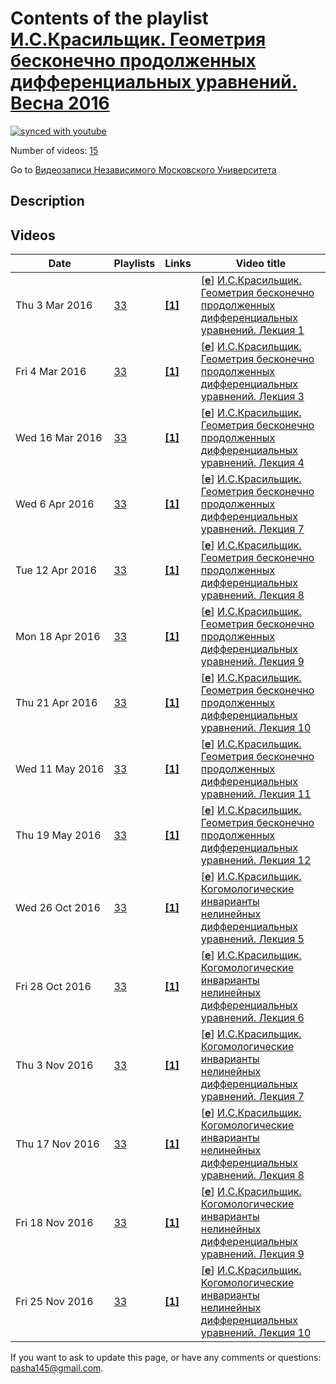 # Contents of the playlist [И.С.Красильщик. Геометрия бесконечно продолженных дифференциальных уравнений. Весна 2016](https://www.youtube.com/playlist?list=PLp9ABVh6_x4Gl_4WNaZM1_NATnAnsXKjT)

[![synced with youtube](https://img.shields.io/github/last-commit/mathphysschool/mathphysschool.github.io/autoupdate1?label=synced%20with%20youtube)](#)

Number of videos: [15](#videos)

Go to [Видеозаписи Независимого Московского Университета](../README.md)

## Description



## Videos

|Date|Playlists|Links|Video title|
|---|---|---|---|
| Thu&nbsp;3&nbsp;Mar&nbsp;2016 | [33](../playlists/33 "И.С.Красильщик. Геометрия бесконечно продолженных дифференциальных уравнений. Весна 2016") | [**[1]**](http://ium.mccme.ru/s16/s16-krasilschik.pdf) | [[**e**](https://studio.youtube.com/video/N0kZnVTRSY4/edit "Edit")] [И.С.Красильщик. Геометрия бесконечно продолженных дифференциальных уравнений. Лекция 1](https://www.youtube.com/watch?v=N0kZnVTRSY4&list=PLp9ABVh6_x4Gl_4WNaZM1_NATnAnsXKjT "Курс НМУ, рекомендованный для 3-5 курса.&#013;17 февраля 2016 г. 17:30, НМУ 303 (Москва, Большой Власьевский пер., 11)&#013;http://ium.mccme.ru/s16/s16-krasilschik.pdf") |
| Fri&nbsp;4&nbsp;Mar&nbsp;2016 | [33](../playlists/33 "И.С.Красильщик. Геометрия бесконечно продолженных дифференциальных уравнений. Весна 2016") | [**[1]**](http://ium.mccme.ru/s16/s16-krasilschik.pdf) | [[**e**](https://studio.youtube.com/video/FAxkUKE3OkM/edit "Edit")] [И.С.Красильщик. Геометрия бесконечно продолженных дифференциальных уравнений. Лекция 3](https://www.youtube.com/watch?v=FAxkUKE3OkM&list=PLp9ABVh6_x4Gl_4WNaZM1_NATnAnsXKjT "По техническим причинам лекция 2 не была записана.&#013;&#013;Курс НМУ, рекомендованный для 3-5 курса.&#013;2 марта 2016 г. 17:30, НМУ 303 (Москва, Большой Власьевский пер., 11)&#013;http://ium.mccme.ru/s16/s16-krasilschik.pdf") |
| Wed&nbsp;16&nbsp;Mar&nbsp;2016 | [33](../playlists/33 "И.С.Красильщик. Геометрия бесконечно продолженных дифференциальных уравнений. Весна 2016") | [**[1]**](http://ium.mccme.ru/s16/s16-krasilschik.pdf) | [[**e**](https://studio.youtube.com/video/mGQtf-JGtu0/edit "Edit")] [И.С.Красильщик. Геометрия бесконечно продолженных дифференциальных уравнений. Лекция 4](https://www.youtube.com/watch?v=mGQtf-JGtu0&list=PLp9ABVh6_x4Gl_4WNaZM1_NATnAnsXKjT "Курс НМУ, рекомендованный для 3-5 курса.&#013;9 марта 2016 г. 17:30, НМУ 303 (Москва, Большой Власьевский пер., 11)&#013;http://ium.mccme.ru/s16/s16-krasilschik.pdf") |
| Wed&nbsp;6&nbsp;Apr&nbsp;2016 | [33](../playlists/33 "И.С.Красильщик. Геометрия бесконечно продолженных дифференциальных уравнений. Весна 2016") | [**[1]**](http://ium.mccme.ru/s16/s16-krasilschik.pdf) | [[**e**](https://studio.youtube.com/video/sCH12sRM1qg/edit "Edit")] [И.С.Красильщик. Геометрия бесконечно продолженных дифференциальных уравнений. Лекция 7](https://www.youtube.com/watch?v=sCH12sRM1qg&list=PLp9ABVh6_x4Gl_4WNaZM1_NATnAnsXKjT "По техническим причинам лекции 5 и 6 недоступны, но мы надеемся их восстановить.&#013;Курс НМУ, рекомендованный для 3-5 курса.&#013;30 марта 2016 г. 17:30, НМУ 303 (Москва, Большой Власьевский пер., 11)&#013;http://ium.mccme.ru/s16/s16-krasilschik.pdf") |
| Tue&nbsp;12&nbsp;Apr&nbsp;2016 | [33](../playlists/33 "И.С.Красильщик. Геометрия бесконечно продолженных дифференциальных уравнений. Весна 2016") | [**[1]**](http://ium.mccme.ru/s16/s16-krasilschik.pdf) | [[**e**](https://studio.youtube.com/video/FlXWIk8DoPA/edit "Edit")] [И.С.Красильщик. Геометрия бесконечно продолженных дифференциальных уравнений. Лекция 8](https://www.youtube.com/watch?v=FlXWIk8DoPA&list=PLp9ABVh6_x4Gl_4WNaZM1_NATnAnsXKjT "Курс НМУ, рекомендованный для 3-5 курса.&#013;6 апреля 2016 г. 17:30, НМУ 303 (Москва, Большой Власьевский пер., 11)&#013;http://ium.mccme.ru/s16/s16-krasilschik.pdf") |
| Mon&nbsp;18&nbsp;Apr&nbsp;2016 | [33](../playlists/33 "И.С.Красильщик. Геометрия бесконечно продолженных дифференциальных уравнений. Весна 2016") | [**[1]**](http://ium.mccme.ru/s16/s16-krasilschik.pdf) | [[**e**](https://studio.youtube.com/video/yrnwOOoEHwg/edit "Edit")] [И.С.Красильщик. Геометрия бесконечно продолженных дифференциальных уравнений. Лекция 9](https://www.youtube.com/watch?v=yrnwOOoEHwg&list=PLp9ABVh6_x4Gl_4WNaZM1_NATnAnsXKjT "Курс НМУ, рекомендованный для 3-5 курса.&#013;13 апреля 2016 г. 17:30, НМУ 303 (Москва, Большой Власьевский пер., 11)&#013;http://ium.mccme.ru/s16/s16-krasilschik.pdf") |
| Thu&nbsp;21&nbsp;Apr&nbsp;2016 | [33](../playlists/33 "И.С.Красильщик. Геометрия бесконечно продолженных дифференциальных уравнений. Весна 2016") | [**[1]**](http://ium.mccme.ru/s16/s16-krasilschik.pdf) | [[**e**](https://studio.youtube.com/video/d4z0pq3fGt8/edit "Edit")] [И.С.Красильщик. Геометрия бесконечно продолженных дифференциальных уравнений. Лекция 10](https://www.youtube.com/watch?v=d4z0pq3fGt8&list=PLp9ABVh6_x4Gl_4WNaZM1_NATnAnsXKjT "Курс НМУ, рекомендованный для 3-5 курса.&#013;20 апреля 2016 г. 17:30, НМУ 303 (Москва, Большой Власьевский пер., 11)&#013;http://ium.mccme.ru/s16/s16-krasilschik.pdf") |
| Wed&nbsp;11&nbsp;May&nbsp;2016 | [33](../playlists/33 "И.С.Красильщик. Геометрия бесконечно продолженных дифференциальных уравнений. Весна 2016") | [**[1]**](http://ium.mccme.ru/s16/s16-krasilschik.pdf) | [[**e**](https://studio.youtube.com/video/N857UObjJqA/edit "Edit")] [И.С.Красильщик. Геометрия бесконечно продолженных дифференциальных уравнений. Лекция 11](https://www.youtube.com/watch?v=N857UObjJqA&list=PLp9ABVh6_x4Gl_4WNaZM1_NATnAnsXKjT "Курс НМУ, рекомендованный для 3-5 курса.&#013;27 апреля 2016 г. 17:30, НМУ 303 (Москва, Большой Власьевский пер., 11)&#013;http://ium.mccme.ru/s16/s16-krasilschik.pdf") |
| Thu&nbsp;19&nbsp;May&nbsp;2016 | [33](../playlists/33 "И.С.Красильщик. Геометрия бесконечно продолженных дифференциальных уравнений. Весна 2016") | [**[1]**](http://ium.mccme.ru/s16/s16-krasilschik.pdf) | [[**e**](https://studio.youtube.com/video/amgM5P85e1Y/edit "Edit")] [И.С.Красильщик. Геометрия бесконечно продолженных дифференциальных уравнений. Лекция 12](https://www.youtube.com/watch?v=amgM5P85e1Y&list=PLp9ABVh6_x4Gl_4WNaZM1_NATnAnsXKjT "Курс НМУ, рекомендованный для 3-5 курса.&#013;11 мая 2016 г. 17:30, НМУ 303 (Москва, Большой Власьевский пер., 11)&#013;http://ium.mccme.ru/s16/s16-krasilschik.pdf") |
| Wed&nbsp;26&nbsp;Oct&nbsp;2016 | [33](../playlists/33 "И.С.Красильщик. Геометрия бесконечно продолженных дифференциальных уравнений. Весна 2016") | [**[1]**](http://ium.mccme.ru/f16/ISK-progr.pdf) | [[**e**](https://studio.youtube.com/video/tAAPzSed8w8/edit "Edit")] [И.С.Красильщик. Когомологические инварианты нелинейных дифференциальных уравнений. Лекция 5](https://www.youtube.com/watch?v=tAAPzSed8w8&list=PLp9ABVh6_x4Gl_4WNaZM1_NATnAnsXKjT "Спецкурс НМУ, рекомендованный для 4-5-го курса.&#013;19 октября 2016 г. 17:30, НМУ 310 (Москва, Большой Власьевский пер., 11)&#013;http://ium.mccme.ru/f16/ISK-progr.pdf") |
| Fri&nbsp;28&nbsp;Oct&nbsp;2016 | [33](../playlists/33 "И.С.Красильщик. Геометрия бесконечно продолженных дифференциальных уравнений. Весна 2016") | [**[1]**](http://ium.mccme.ru/f16/ISK-progr.pdf) | [[**e**](https://studio.youtube.com/video/IX7H_NNI6kk/edit "Edit")] [И.С.Красильщик. Когомологические инварианты нелинейных дифференциальных уравнений. Лекция 6](https://www.youtube.com/watch?v=IX7H_NNI6kk&list=PLp9ABVh6_x4Gl_4WNaZM1_NATnAnsXKjT "Спецкурс НМУ, рекомендованный для 4-5-го курса.&#013;26 октября 2016 г. 17:30, НМУ 310 (Москва, Большой Власьевский пер., 11)&#013;http://ium.mccme.ru/f16/ISK-progr.pdf") |
| Thu&nbsp;3&nbsp;Nov&nbsp;2016 | [33](../playlists/33 "И.С.Красильщик. Геометрия бесконечно продолженных дифференциальных уравнений. Весна 2016") | [**[1]**](http://ium.mccme.ru/f16/ISK-progr.pdf) | [[**e**](https://studio.youtube.com/video/lriGhL768Xk/edit "Edit")] [И.С.Красильщик. Когомологические инварианты нелинейных дифференциальных уравнений. Лекция 7](https://www.youtube.com/watch?v=lriGhL768Xk&list=PLp9ABVh6_x4Gl_4WNaZM1_NATnAnsXKjT "Спецкурс НМУ, рекомендованный для 4-5-го курса.&#013;2 ноября 2016 г. 17:30, НМУ 310 (Москва, Большой Власьевский пер., 11)&#013;http://ium.mccme.ru/f16/ISK-progr.pdf") |
| Thu&nbsp;17&nbsp;Nov&nbsp;2016 | [33](../playlists/33 "И.С.Красильщик. Геометрия бесконечно продолженных дифференциальных уравнений. Весна 2016") | [**[1]**](http://ium.mccme.ru/f16/ISK-progr.pdf) | [[**e**](https://studio.youtube.com/video/G_mVNV6Pbao/edit "Edit")] [И.С.Красильщик. Когомологические инварианты нелинейных дифференциальных уравнений. Лекция 8](https://www.youtube.com/watch?v=G_mVNV6Pbao&list=PLp9ABVh6_x4Gl_4WNaZM1_NATnAnsXKjT "Спецкурс НМУ, рекомендованный для 4-5-го курса.&#013;9 ноября 2016 г. 17:30, НМУ 310 (Москва, Большой Власьевский пер., 11)&#013;http://ium.mccme.ru/f16/ISK-progr.pdf") |
| Fri&nbsp;18&nbsp;Nov&nbsp;2016 | [33](../playlists/33 "И.С.Красильщик. Геометрия бесконечно продолженных дифференциальных уравнений. Весна 2016") | [**[1]**](http://ium.mccme.ru/f16/ISK-progr.pdf) | [[**e**](https://studio.youtube.com/video/DmCVA1jswvc/edit "Edit")] [И.С.Красильщик. Когомологические инварианты нелинейных дифференциальных уравнений. Лекция 9](https://www.youtube.com/watch?v=DmCVA1jswvc&list=PLp9ABVh6_x4Gl_4WNaZM1_NATnAnsXKjT "Спецкурс НМУ, рекомендованный для 4-5-го курса.&#013;16 ноября 2016 г. 17:30, НМУ 310 (Москва, Большой Власьевский пер., 11)&#013;http://ium.mccme.ru/f16/ISK-progr.pdf") |
| Fri&nbsp;25&nbsp;Nov&nbsp;2016 | [33](../playlists/33 "И.С.Красильщик. Геометрия бесконечно продолженных дифференциальных уравнений. Весна 2016") | [**[1]**](http://ium.mccme.ru/f16/ISK-progr.pdf) | [[**e**](https://studio.youtube.com/video/ETwnGNVckbg/edit "Edit")] [И.С.Красильщик. Когомологические инварианты нелинейных дифференциальных уравнений. Лекция 10](https://www.youtube.com/watch?v=ETwnGNVckbg&list=PLp9ABVh6_x4Gl_4WNaZM1_NATnAnsXKjT "Спецкурс НМУ, рекомендованный для 4-5-го курса.&#013;23 ноября 2016 г. 17:30, НМУ 310 (Москва, Большой Власьевский пер., 11)&#013;http://ium.mccme.ru/f16/ISK-progr.pdf") |


 If you want to ask to update this page, or have any comments or questions: <pasha145@gmail.com>.
